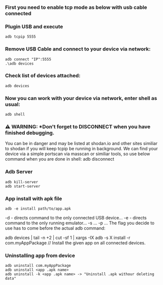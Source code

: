 ### First you need to enable tcp mode as below with usb cable connected
### Plugin USB and execute
    adb tcpip 5555
### Remove USB Cable and connect to your device via network:
    adb connect "IP":5555
    .\adb devices
### Check list of devices attached:
    adb devices
### Now you can work with your device via network, enter shell as usual:
    adb shell
### ⚠ WARNING: *Don't forget to DISCONNECT when you have finished debugging.
You can be in danger and may be listed at shodan.io and other sites similiar to shodan if you will keep tcpip be running in background. We can find your device via a simple portscan via masscan or similiar tools, so use below command when you are done in shell:
    adb disconnect 

### Adb Server
    adb kill-server
    adb start-server 

### App install with apk file
    adb -e install path/to/app.apk

-d                        - directs command to the only connected USB device...
-e                        - directs command to the only running emulator...
-s <serial number>        ...
-p <product name or path> ...
The flag you decide to use has to come before the actual adb command:

adb devices | tail -n +2 | cut -sf 1 | xargs -IX adb -s X install -r com.myAppPackage // Install the given app on all connected devices.

### Uninstalling app from device
    adb uninstall com.myAppPackage
    adb uninstall <app .apk name>
    adb uninstall -k <app .apk name> -> "Uninstall .apk withour deleting data"
